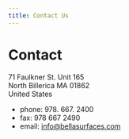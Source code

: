 ```yaml
---
title: Contact Us
---
```


# Contact

71 Faulkner St. Unit 165<br>
North Billerica MA 01862<br>
United States

- phone: 978. 667. 2400
- fax: 978 667 2490
- email: <info@bellasurfaces.com>

<div id="contact-map" style="width: 100%; height: 450px; filter: grayscale(100%); margin: 20px 0"></div>
